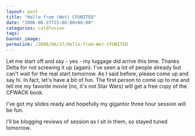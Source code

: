 ```yaml
---
layout: post
title: "Hello from (Wet) CFUNITED"
date: "2006-06-27T23:06:00+06:00"
categories: coldfusion 
tags: 
banner_image: 
permalink: /2006/06/27/Hello-from-Wet-CFUNITED
---
```


Let me start off and say - yes - my luggage did arrive this time. Thanks Delta for not screwing it up (again). I've seen a lot of people already but can't wait for the real start tomorrow. As I said before, please come up and say hi. In fact, let's have a bit of fun. The first person to come up to me and tell me my favorite movie (no, it's not Star Wars) will get a free copy of the CFWACK book. 

I've got my slides ready and hopefully my gigantor three hour session will be fun. 

I'll be blogging reviews of session as I sit in them, so stayed tuned tomorrow.
